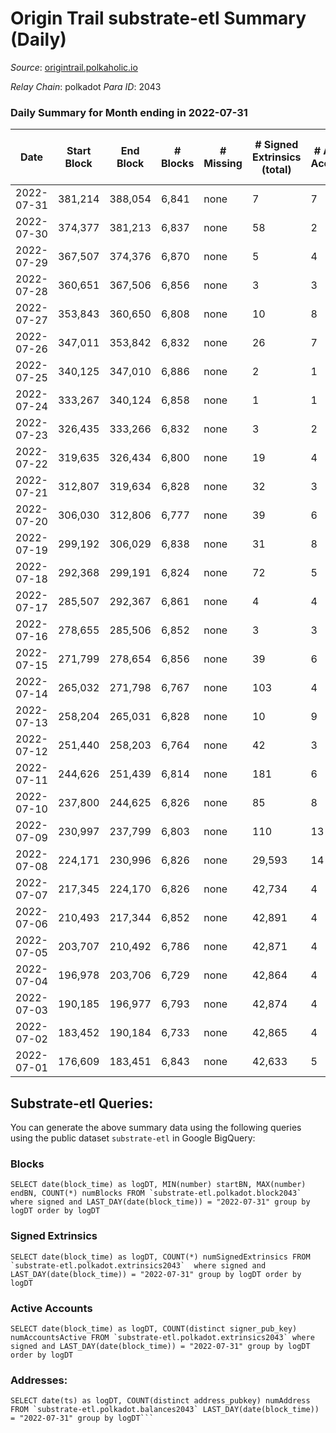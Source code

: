 # Origin Trail substrate-etl Summary (Daily)

_Source_: [origintrail.polkaholic.io](https://origintrail.polkaholic.io)

*Relay Chain*: polkadot
*Para ID*: 2043



### Daily Summary for Month ending in 2022-07-31


| Date | Start Block | End Block | # Blocks | # Missing | # Signed Extrinsics (total) | # Active Accounts | # Addresses with Balances | # Events | # Transfers | # XCM Transfers In | # XCM Transfers Out |
| ---- | ----------- | --------- | -------- | --------- | --------------------------- | ----------------- | ------------------------- | -------- | ----------- | ------------------ | ------------------- |
| 2022-07-31 | 381,214 | 388,054 | 6,841 | none | 7 | 7 | 2,833 | 13,945 | 203  |   |   |
| 2022-07-30 | 374,377 | 381,213 | 6,837 | none | 58 | 2 |  | 14,275 | 123  |   |   |
| 2022-07-29 | 367,507 | 374,376 | 6,870 | none | 5 | 4 |  | 13,892 | 109  |   |   |
| 2022-07-28 | 360,651 | 367,506 | 6,856 | none | 3 | 3 |  | 13,825 | 85  |   |   |
| 2022-07-27 | 353,843 | 360,650 | 6,808 | none | 10 | 8 |  | 13,924 | 225  |   |   |
| 2022-07-26 | 347,011 | 353,842 | 6,832 | none | 26 | 7 |  | 14,104 | 228  |   |   |
| 2022-07-25 | 340,125 | 347,010 | 6,886 | none | 2 | 1 |  | 13,830 | 36  |   |   |
| 2022-07-24 | 333,267 | 340,124 | 6,858 | none | 1 | 1 |  | 13,756 | 29  |   |   |
| 2022-07-23 | 326,435 | 333,266 | 6,832 | none | 3 | 2 |  | 13,753 | 62  |   |   |
| 2022-07-22 | 319,635 | 326,434 | 6,800 | none | 19 | 4 |  | 13,894 | 138  |   |   |
| 2022-07-21 | 312,807 | 319,634 | 6,828 | none | 32 | 3 |  | 14,043 | 123  |   |   |
| 2022-07-20 | 306,030 | 312,806 | 6,777 | none | 39 | 6 |  | 14,084 | 207  |   |   |
| 2022-07-19 | 299,192 | 306,029 | 6,838 | none | 31 | 8 |  | 14,151 | 227  |   |   |
| 2022-07-18 | 292,368 | 299,191 | 6,824 | none | 72 | 5 |  | 14,445 | 206  |   |   |
| 2022-07-17 | 285,507 | 292,367 | 6,861 | none | 4 | 4 |  | 13,874 | 116  |   |   |
| 2022-07-16 | 278,655 | 285,506 | 6,852 | none | 3 | 3 |  | 13,819 | 87  |   |   |
| 2022-07-15 | 271,799 | 278,654 | 6,856 | none | 39 | 6 |  | 14,211 | 180  |   |   |
| 2022-07-14 | 265,032 | 271,798 | 6,767 | none | 103 | 4 |  | 14,590 | 209  |   |   |
| 2022-07-13 | 258,204 | 265,031 | 6,828 | none | 10 | 9 |  | 13,985 | 247  |   |   |
| 2022-07-12 | 251,440 | 258,203 | 6,764 | none | 42 | 3 |  | 13,984 | 116  |   |   |
| 2022-07-11 | 244,626 | 251,439 | 6,814 | none | 181 | 6 |  | 15,393 | 357  |   |   |
| 2022-07-10 | 237,800 | 244,625 | 6,826 | none | 85 | 8 |  | 14,643 | 299  |   |   |
| 2022-07-09 | 230,997 | 237,799 | 6,803 | none | 110 | 13 |  | 14,944 | 450  |   |   |
| 2022-07-08 | 224,171 | 230,996 | 6,826 | none | 29,593 | 14 |  | 156,937 | 24,042  |   |   |
| 2022-07-07 | 217,345 | 224,170 | 6,826 | none | 42,734 | 4 |  | 173,986 | 32,128  |   |   |
| 2022-07-06 | 210,493 | 217,344 | 6,852 | none | 42,891 | 4 |  | 174,627 | 32,246  |   |   |
| 2022-07-05 | 203,707 | 210,492 | 6,786 | none | 42,871 | 4 |  | 174,442 | 32,254  |   |   |
| 2022-07-04 | 196,978 | 203,706 | 6,729 | none | 42,864 | 4 |  | 174,200 | 32,146  |   |   |
| 2022-07-03 | 190,185 | 196,977 | 6,793 | none | 42,874 | 4 |  | 174,444 | 32,232  |   |   |
| 2022-07-02 | 183,452 | 190,184 | 6,733 | none | 42,865 | 4 |  | 174,178 | 32,113  |   |   |
| 2022-07-01 | 176,609 | 183,451 | 6,843 | none | 42,633 | 5 |  | 158,863 | 31,968  |   |   |

## Substrate-etl Queries:
You can generate the above summary data using the following queries using the public dataset `substrate-etl` in Google BigQuery:


### Blocks
```
SELECT date(block_time) as logDT, MIN(number) startBN, MAX(number) endBN, COUNT(*) numBlocks FROM `substrate-etl.polkadot.block2043`  where signed and LAST_DAY(date(block_time)) = "2022-07-31" group by logDT order by logDT
```


### Signed Extrinsics
```
SELECT date(block_time) as logDT, COUNT(*) numSignedExtrinsics FROM `substrate-etl.polkadot.extrinsics2043`  where signed and LAST_DAY(date(block_time)) = "2022-07-31" group by logDT order by logDT
```


### Active Accounts
```
SELECT date(block_time) as logDT, COUNT(distinct signer_pub_key) numAccountsActive FROM `substrate-etl.polkadot.extrinsics2043` where signed and LAST_DAY(date(block_time)) = "2022-07-31" group by logDT order by logDT
```


### Addresses:
```
SELECT date(ts) as logDT, COUNT(distinct address_pubkey) numAddress FROM `substrate-etl.polkadot.balances2043` LAST_DAY(date(block_time)) = "2022-07-31" group by logDT```

